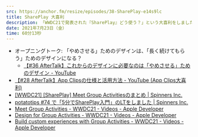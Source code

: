 ```yaml
---
src: https://anchor.fm/resize/episodes/38-SharePlay-e14s9lc
title: SharePlay 大喜利
description: 「WWDC21で発表された『SharePlay』どう使う？」という大喜利をしました。
date: 2021年7月23日（金）
time: 60分13秒
---
```


- オープニングトーク: 「やめさせる」ためのデザインは、「長く続けてもらう」ためのデザインになる？
  - [【#36 AfterTalk】これからのデザインに必要なのは「やめさせる」ためのデザイン - YouTube](https://www.youtube.com/watch?v=sYnvAWunFj8)
- [【#28 AfterTalk】App Clipsの仕様と活用方法 - YouTube (App Clips大喜利)](https://www.youtube.com/watch?v=eQ0D0NuMjBM)
- [[WWDC21] [SharePlay] Meet Group Activitiesのまとめ | Spinners Inc.](https://spinners.work/posts/wwdc21-meet-group-activities/)
- [potatotips #74 で「5分でSharePlay入門」のLTをしました | Spinners Inc.](https://spinners.work/posts/potatotips-74-shareplay/)
- [Meet Group Activities - WWDC21 - Videos - Apple Developer](https://developer.apple.com/videos/play/wwdc2021/10183/)
- [Design for Group Activities - WWDC21 - Videos - Apple Developer](https://developer.apple.com/videos/play/wwdc2021/10184/)
- [Build custom experiences with Group Activities - WWDC21 - Videos - Apple Developer](https://developer.apple.com/videos/play/wwdc2021/10187/)
